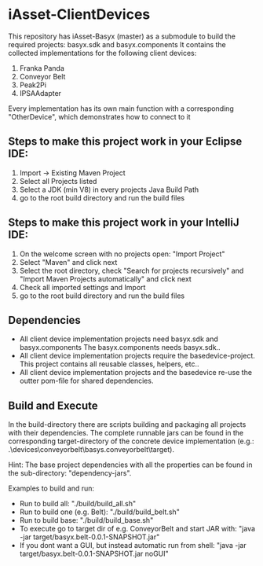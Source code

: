 # iAsset-ClientDevices

This repository has iAsset-Basyx (master) as a submodule to build the required projects: basyx.sdk and basyx.components
It contains the collected implementations for the following client devices:

1) Franka Panda
2) Conveyor Belt
3) Peak2Pi
4) IPSAAdapter

Every implementation has its own main function with a corresponding "OtherDevice", which demonstrates how to connect to it


## Steps to make this project work in your Eclipse IDE:

1) Import -> Existing Maven Project
2) Select all Projects listed
3) Select a JDK (min V8) in every projects Java Build Path
3) go to the root build directory and run the build files

## Steps to make this project work in your IntelliJ IDE:

1) On the welcome screen with no projects open: "Import Project"
2) Select "Maven" and click next
3) Select the root directory, check "Search for projects recursively" and "Import Maven Projects automatically" and click next
4) Check all imported settings and Import
5) go to the root build directory and run the build files

## Dependencies

+ All client device implementation projects need basyx.sdk and basyx.components The basyx.components needs basyx.sdk..
+ All client device implementation projects require the basedevice-project. This project contains all reusable classes, helpers, etc..
+ All client device implementation projects and the basedevice re-use the outter pom-file for shared dependencies.

## Build and Execute

In the build-directory there are scripts building and packaging all projects with their dependencies. 
The complete runnable jars can be found in the corresponding target-directory of the concrete device implementation (e.g.: .\devices\conveyorbelt\basys.conveyorbelt\target\).

Hint: The base project dependencies with all the properties can be found in the sub-directory: "dependency-jars".

Examples to build and run:
+ Run to build all: "./build/build_all.sh"
+ Run to build one (e.g. Belt): "./build/build_belt.sh"
+ Run to build base: "./build/build_base.sh"
+ To execute go to target dir of e.g. ConveyorBelt and start JAR with: "java -jar target/basyx.belt-0.0.1-SNAPSHOT.jar"
+ If you dont want a GUI, but instead automatic run from shell: "java -jar target/basyx.belt-0.0.1-SNAPSHOT.jar noGUI"




